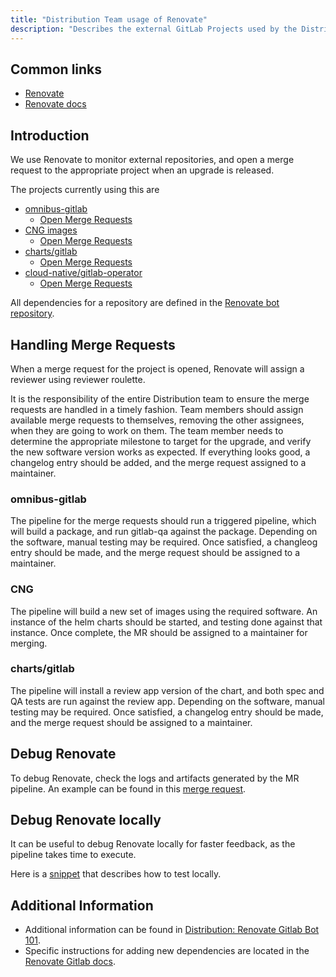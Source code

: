```yaml
---
title: "Distribution Team usage of Renovate"
description: "Describes the external GitLab Projects used by the Distribution Team, how to handle MRs from these, and resources for Renovate maintenance and new dependency addition."
---
```


## Common links

* [Renovate](https://www.mend.io/renovate)
* [Renovate docs](https://docs.renovatebot.com)

## Introduction

We use Renovate to monitor external repositories, and open a merge request to the appropriate project when an upgrade is released.

The projects currently using this are

* [omnibus-gitlab](https://gitlab.com/gitlab-org/omnibus-gitlab)
  * [Open Merge Requests](https://gitlab.com/gitlab-org/omnibus-gitlab/-/issues/8557)
* [CNG images](https://gitlab.com/gitlab-org/build/CNG)
  * [Open Merge Requests](https://gitlab.com/gitlab-org/build/CNG/-/issues/1927)
* [charts/gitlab](https://gitlab.com/gitlab-org/charts/gitlab)
  * [Open Merge Requests](https://gitlab.com/gitlab-org/charts/gitlab/-/issues/5629)
* [cloud-native/gitlab-operator](https://gitlab.com/gitlab-org/cloud-native/gitlab-operator)
  * [Open Merge Requests](https://gitlab.com/gitlab-org/cloud-native/gitlab-operator/-/issues/1688)

All dependencies for a repository are defined in the [Renovate bot repository](https://gitlab.com/gitlab-org/frontend/renovate-gitlab-bot/-/tree/main/renovate/distribution).

## Handling Merge Requests

When a merge request for the project is opened, Renovate will assign a reviewer using reviewer roulette.

It is the responsibility of the entire Distribution team to ensure the merge requests
are handled in a timely fashion. Team members should assign available merge requests
to themselves, removing the other assignees, when they are going to work on them.
The team member needs to determine the appropriate milestone to target for the upgrade,
and verify the new software version works as expected. If everything looks good,
a changelog entry should be added, and the merge request assigned to a maintainer.

### omnibus-gitlab

The pipeline for the merge requests should run a triggered pipeline, which will build a package, and run gitlab-qa
against the package. Depending on the software, manual testing may be required. Once satisfied, a changleog entry
should be made, and the merge request should be assigned to a maintainer.

### CNG

The pipeline will build a new set of images using the required software. An instance of the helm charts should be
started, and testing done against that instance. Once complete, the MR should be assigned to a maintainer for
merging.

### charts/gitlab

The pipeline will install a review app version of the chart, and both spec and
QA tests are run against the review app. Depending on the software, manual testing
may be required. Once satisfied, a changelog entry should be made, and the merge
request should be assigned to a maintainer.

## Debug Renovate

To debug Renovate, check the logs and artifacts generated by the MR pipeline.
An example can be found in this [merge request](https://gitlab.com/gitlab-org/frontend/renovate-gitlab-bot/-/merge_requests/863#note_1949448556).

## Debug Renovate locally

It can be useful to debug Renovate locally for faster feedback, as the pipeline takes time to execute.

Here is a [snippet](https://gitlab.com/-/snippets/3761950) that describes how to test locally.

## Additional Information

- Additional information can be found in [Distribution: Renovate Gitlab Bot 101](https://gitlab.com/gitlab-org/distribution/distributions-101/-/tree/main/GitLab%20Renovate%20Bot?ref_type=heads).
- Specific instructions for adding new dependencies are located in the [Renovate Gitlab docs](https://gitlab.com/gitlab-org/frontend/renovate-gitlab-bot/-/blob/main/docs/setting-up-a-new-project.md).
